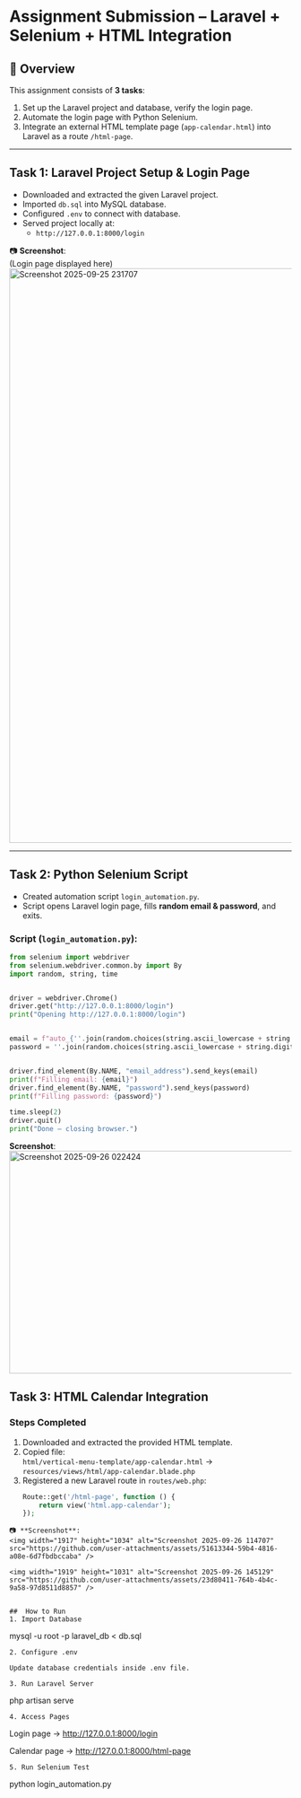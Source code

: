 # Assignment Submission – Laravel + Selenium + HTML Integration

## 📌 Overview
This assignment consists of **3 tasks**:
1. Set up the Laravel project and database, verify the login page.
2. Automate the login page with Python Selenium.
3. Integrate an external HTML template page (`app-calendar.html`) into Laravel as a route `/html-page`.

---

##  Task 1: Laravel Project Setup & Login Page
- Downloaded and extracted the given Laravel project.
- Imported `db.sql` into MySQL database.
- Configured `.env` to connect with database.
- Served project locally at:  
  - `http://127.0.0.1:8000/login`

📷 **Screenshot**:  
(Login page displayed here)
<img width="1919" height="1024" alt="Screenshot 2025-09-25 231707" src="https://github.com/user-attachments/assets/ed1c02a7-40d7-4961-8a29-6c78baa5b20f" />

---

##  Task 2: Python Selenium Script
- Created automation script `login_automation.py`.
- Script opens Laravel login page, fills **random email & password**, and exits.

### Script (`login_automation.py`):
```python
from selenium import webdriver
from selenium.webdriver.common.by import By
import random, string, time


driver = webdriver.Chrome()
driver.get("http://127.0.0.1:8000/login")
print("Opening http://127.0.0.1:8000/login")


email = f"auto_{''.join(random.choices(string.ascii_lowercase + string.digits, k=8))}@example.com"
password = ''.join(random.choices(string.ascii_lowercase + string.digits, k=10))


driver.find_element(By.NAME, "email_address").send_keys(email)
print(f"Filling email: {email}")
driver.find_element(By.NAME, "password").send_keys(password)
print(f"Filling password: {password}")

time.sleep(2)
driver.quit()
print("Done — closing browser.")
```
 **Screenshot**:
<img width="1076" height="397" alt="Screenshot 2025-09-26 022424" src="https://github.com/user-attachments/assets/c562a2a1-ba17-4646-ad14-635184bad1ad" />

##  Task 3: HTML Calendar Integration

### Steps Completed
1. Downloaded and extracted the provided HTML template.  
2. Copied file:  
   `html/vertical-menu-template/app-calendar.html` →  
   `resources/views/html/app-calendar.blade.php`  
3. Registered a new Laravel route in `routes/web.php`:
   ```php
   Route::get('/html-page', function () {
       return view('html.app-calendar');
   });
```
📷 **Screenshot**:
<img width="1917" height="1034" alt="Screenshot 2025-09-26 114707" src="https://github.com/user-attachments/assets/51613344-59b4-4816-a08e-6d7fbdbccaba" />

<img width="1919" height="1031" alt="Screenshot 2025-09-26 145129" src="https://github.com/user-attachments/assets/23d80411-764b-4b4c-9a58-97d8511d8857" />


##  How to Run
1. Import Database
```
mysql -u root -p laravel_db < db.sql
```
2. Configure .env

Update database credentials inside .env file.

3. Run Laravel Server
```
php artisan serve
```
4. Access Pages
```
Login page → http://127.0.0.1:8000/login

Calendar page → http://127.0.0.1:8000/html-page
```
5. Run Selenium Test
```
python login_automation.py
```

